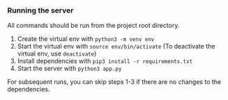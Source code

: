 ### Running the server
All commands should be run from the project root directory.  
1. Create the virtual env with
  ```python3 -m venv env```
2. Start the virtual env with
  ```source env/bin/activate```
(To deactivate the virtual env, use `deactivate`)
3. Install dependencies with
  ```pip3 install -r requirements.txt```
4. Start the server with
  ```python3 app.py```

For subsequent runs, you can skip steps 1-3 if there are no changes to the dependencies.

